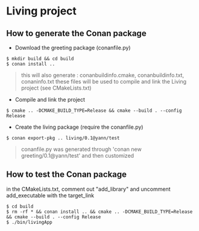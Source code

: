 # Living project

## How to generate the Conan package 

- Download the greeting package (conanfile.py)
```
$ mkdir build && cd build
$ conan install ..
```
> this will also generate : conanbuildinfo.cmake, conanbuildinfo.txt, conaninfo.txt
> these files will be used to compile and link the Living project (see CMakeLists.txt)


- Compile and link the project
```
$ cmake .. -DCMAKE_BUILD_TYPE=Release && cmake --build . --config Release
```

- Create the living package (require the conanfile.py)
```
$ conan export-pkg .. living/0.1@yann/test
```
> conanfile.py  was generated through 'conan new greeting/0.1@yann/test' and then customized


## How to test the Conan package 

in the CMakeLists.txt, comment out "add_library" and uncomment add_executable with the target_link

```
$ cd build
$ rm -rf * && conan install .. && cmake .. -DCMAKE_BUILD_TYPE=Release && cmake --build . --config Release
$ ./bin/livingApp
```

